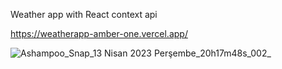 Weather app with React context api


https://weatherapp-amber-one.vercel.app/

![Ashampoo_Snap_13 Nisan 2023 Perşembe_20h17m48s_002_](https://user-images.githubusercontent.com/116845841/231835763-55d5670e-c209-4f5e-b499-a1a2416ec349.jpg)
